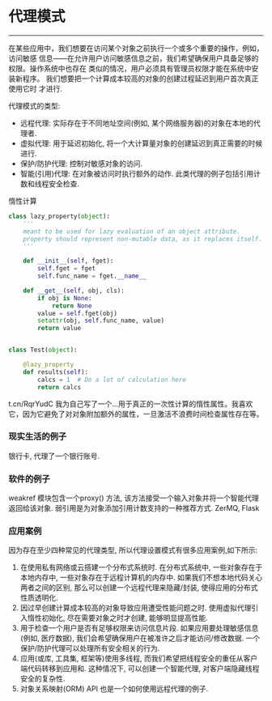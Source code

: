 # 代理模式
---
在某些应用中，我们想要在访问某个对象之前执行一个或多个重要的操作，例如，访问敏感
信息——在允许用户访问敏感信息之前，我们希望确保用户具备足够的权限。操作系统中也存在
类似的情况，用户必须具有管理员权限才能在系统中安装新程序。
我们想要把一个计算成本较高的对象的创建过程延迟到用户首次真正使用它时
才进行.

代理模式的类型:
* 远程代理:  实际存在于不同地址空间(例如, 某个网络服务器)的对象在本地的代理者.
* 虚拟代理: 用于延迟初始化, 将一个大计算量对象的创建延迟到真正需要的时候进行.
* 保护/防护代理: 控制对敏感对象的访问.
* 智能(引用)代理: 在对象被访问时执行额外的动作. 此类代理的例子包括引用计数和线程安全检查.


惰性计算
```py
class lazy_property(object):
    '''
    meant to be used for lazy evaluation of an object attribute.
    property should represent non-mutable data, as it replaces itself.
    '''

    def __init__(self, fget):
        self.fget = fget
        self.func_name = fget.__name__

    def __get__(self, obj, cls):
        if obj is None:
            return None
        value = self.fget(obj)
        setattr(obj, self.func_name, value)
        return value


class Test(object):

    @lazy_property
    def results(self):
        calcs = 1  # Do a lot of calculation here
        return calcs
```
t.cn/RqrYudC
我为自己写了一个...用于真正的一次性计算的惰性属性。我喜欢它，因为它避免了对对象附加额外的属性，一旦激活不浪费时间检查属性存在等。


### 现实生活的例子
银行卡, 代理了一个银行账号.

### 软件的例子

weakref 模块包含一个proxy() 方法, 该方法接受一个输入对象并将一个智能代理返回给该对象. 弱引用是为对象添加引用计数支持的一种推荐方式.
ZerMQ, Flask

### 应用案例
因为存在至少四种常见的代理类型, 所以代理设置模式有很多应用案例,如下所示:

1. 在使用私有网络或云搭建一个分布式系统时. 在分布式系统中, 一些对象存在于本地内存中,  一些对象存在于远程计算机的内存中. 如果我们不想本地代码关心两者之间的区别, 那么可以创建一个远程代理来隐藏/封装, 使得应用的分布式性质透明化.
2. 因过早创建计算成本较高的对象导致应用遭受性能问题之时. 使用虚拟代理引入惰性初始化, 尽在需要对象之时才创建, 能够明显提高性能.
3. 用于检查一个用户是否有足够权限来访问信息片段. 如果应用要处理敏感信息(例如, 医疗数据), 我们会希望确保用户在被准许之后才能访问/修改数据. 一个保护/防护代理可以处理所有安全相关的行为.
4. 应用(或库, 工具集, 框架等)使用多线程, 而我们希望把线程安全的重任从客户端代码转移到应用和. 这种情况下, 可以创建一个智能代理, 对客户端隐藏线程安全的复杂性.
5. 对象关系映射(ORM) API 也是一个如何使用远程代理的例子.
